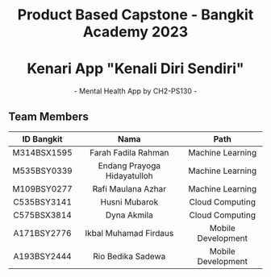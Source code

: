 <h1 align="center"> Product Based Capstone - Bangkit Academy 2023 </h1>
<h1 align="center"> Kenari App "Kenali Diri Sendiri" </h1>

<p align="center"> - Mental Health App by CH2-PS130  - </p>

## Team Members

<div align="center">

|   ID Bangkit   |           Nama            |           Path           |
|:--------------:|:-------------------------:|:------------------------:|
| M314BSX1595    | Farah Fadila Rahman       | Machine Learning         |
| M535BSY0339    | Endang Prayoga Hidayatulloh| Machine Learning         |
| M109BSY0277    | Rafi Maulana Azhar        | Machine Learning         |
| C535BSY3141    | Husni Mubarok              | Cloud Computing          |
| C575BSX3814    | Dyna Akmila                | Cloud Computing          |
| A171BSY2776    | Ikbal Muhamad Firdaus     | Mobile Development       |
| A193BSY2444    | Rio Bedika Sadewa          | Mobile Development       |

</div>
